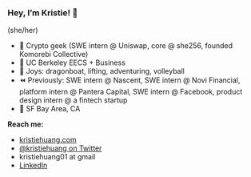 ### Hey, I’m Kristie! 👋
(she/her)

- 🔗 Crypto geek (SWE intern @ Uniswap, core @ she256, founded Komorebi Collective)
- 🧸 UC Berkeley EECS + Business
- 🌱 Joys: dragonboat, lifting, adventuring, volleyball
- ⏪ Previously: SWE intern @ Nascent, SWE intern @ Novi Financial, platform intern @ Pantera Capital, SWE intern @ Facebook, product design intern @ a fintech startup
- 📍 SF Bay Area, CA


**Reach me:**
- [kristiehuang.com](http://kristiehuang.com/)
- [@kristiehuang on Twitter](https://twitter.com/kristiehuang)
- kristiehuang01 at gmail
- [LinkedIn](https://www.linkedin.com/in/kristie-huang/)
